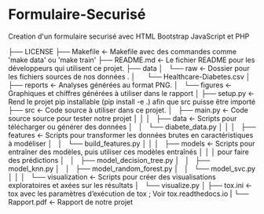 # Formulaire-Securisé
Creation d'un formulaire securisé avec HTML Bootstrap JavaScript et PHP




├── LICENSE
├── Makefile           <- Makefile avec des commandes comme 'make data' ou 'make train'
├── README.md          <- Le fichier README pour les développeurs qui utilisent ce projet.
├── data
│   └── raw            <- Dossier pour les fichiers sources de nos données .
│       └── Healthcare-Diabetes.csv
│
├── reports            <- Analyses générées au format PNG.
│   └── figures        <- Graphiques et chiffres générées à utiliser dans le rapport
│
├── setup.py           <- Rend le projet pip installable (pip install -e .) afin que src puisse être importé
├── src                <- Code source à utiliser dans ce projet.
│   ├── main.py        <- Code source source pour tester notre projet
│   │
│   ├── data           <- Scripts pour télécharger ou générer des données
│   │   └── diabete_data.py
│   │
│   ├── features       <- Scripts pour transformer les données brutes en caractéristiques à modéliser
│   │   └── build_features.py
│   │
│   ├── models         <- Scripts pour entraîner des modèles, puis utiliser ces modèles entraînés 
│   │   │                 pour faire des prédictions
│   │   ├── model_decision_tree.py
│   │   ├── model_knn.py
│   │   ├── model_random_forest.py
│   │   └── model_svc.py
│   │
│   └── visualization  <- Scripts pour créer des visualisations exploratoires et axées sur les résultats
│       └── visualize.py
│
├── tox.ini            <- tox avec les paramètres d’exécution de tox ; Voir tox.readthedocs.io
|
└── Rapport.pdf        <- Rapport de notre projet
